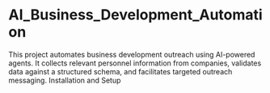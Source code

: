 # AI_Business_Development_Automation
This project automates business development outreach using AI-powered agents. It collects relevant personnel information from companies, validates data against a structured schema, and facilitates targeted outreach messaging.  Installation and Setup
